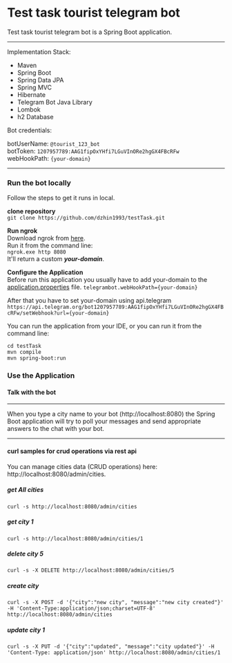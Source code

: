 # Test task tourist telegram bot

Test task tourist telegram bot is a Spring Boot application.
<hr>

Implementation Stack:
- Maven
- Spring Boot
- Spring Data JPA
- Spring MVC
- Hibernate
- Telegram Bot Java Library
- Lombok
- h2 Database

Bot credentials:

botUserName: `@tourist_123_bot`  
botToken: `1207957789:AAG1fipOxYHfi7LGuVInORe2hgGX4FBcRFw`  
webHookPath: `{your-domain}`
<hr>

### Run the bot locally

Follow the steps to get it runs in local.

**clone repository**  
`git clone https://github.com/dzhin1993/testTask.git`

**Run ngrok**  
Download ngrok from [here](https://ngrok.com/download).  
Run it from the command line:  
`ngrok.exe http 8080`  
It'll return a custom ***your-domain***.

**Configure the Application**  
Before run this application you usually have to add your-domain to the [application.properties](src\main\resources\application.properties) file.
`telegrambot.webHookPath={your-domain}`

After that you have to set your-domain using api.telegram
`https://api.telegram.org/bot1207957789:AAG1fipOxYHfi7LGuVInORe2hgGX4FBcRFw/setWebhook?url={your-domain}`

You can run the application from your IDE, or you can run it from the command line:

```
cd testTask
mvn compile
mvn spring-boot:run
```

### Use the Application

#### Talk with the bot

<hr>
When you type a city name to your bot (http://localhost:8080) the Spring Boot application will try to poll your messages and send appropriate answers to the chat with your bot.
<hr>

#### curl samples for crud operations via rest api
You can manage cities data (CRUD operations) here: http://localhost:8080/admin/cities.

##### get All cities
`curl -s http://localhost:8080/admin/cities`

##### get city 1
`curl -s http://localhost:8080/admin/cities/1`

##### delete city 5
`curl -s -X DELETE http://localhost:8080/admin/cities/5`

##### create city
`curl -s -X POST -d '{"city":"new city", "message":"new city created"}' -H 'Content-Type:application/json;charset=UTF-8' http://localhost:8080/admin/cities`

##### update city 1
`curl -s -X PUT -d '{"city":"updated", "message":"city updated"}' -H 'Content-Type: application/json' http://localhost:8080/admin/cities/1`